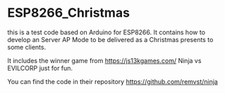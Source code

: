 # ESP8266_Christmas

this is a test code based on Arduino for ESP8266. It contains how to develop an Server AP Mode to be delivered as a Christmas presents to some clients.

It includes the winner game from https://js13kgames.com/ Ninja vs EVILCORP just for fun.

You can find the code in their repository https://github.com/remvst/ninja

